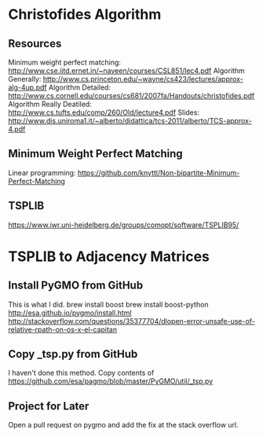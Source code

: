 # Christofides Algorithm

## Resources
Minimum weight perfect matching: http://www.cse.iitd.ernet.in/~naveen/courses/CSL851/lec4.pdf
Algorithm Generally: http://www.cs.princeton.edu/~wayne/cs423/lectures/approx-alg-4up.pdf
Algorithm Detailed: http://www.cs.cornell.edu/courses/cs681/2007fa/Handouts/christofides.pdf
Algorithm Really Deatiled: http://www.cs.tufts.edu/comp/260/Old/lecture4.pdf
Slides: http://www.dis.uniroma1.it/~alberto/didattica/tcs-2011/alberto/TCS-approx-4.pdf

## Minimum Weight Perfect Matching
Linear programming: https://github.com/knyttl/Non-bipartite-Minimum-Perfect-Matching


## TSPLIB
https://www.iwr.uni-heidelberg.de/groups/comopt/software/TSPLIB95/

# TSPLIB to Adjacency Matrices
## Install PyGMO from GitHub
This is what I did.
brew install boost
brew install boost-python
http://esa.github.io/pygmo/install.html
http://stackoverflow.com/questions/35377704/dlopen-error-unsafe-use-of-relative-rpath-on-os-x-el-capitan

## Copy _tsp.py from GitHub
I haven't done this method. Copy contents of https://github.com/esa/pagmo/blob/master/PyGMO/util/_tsp.py

## Project for Later
Open a pull request on pygmo and add the fix at the stack overflow url.

